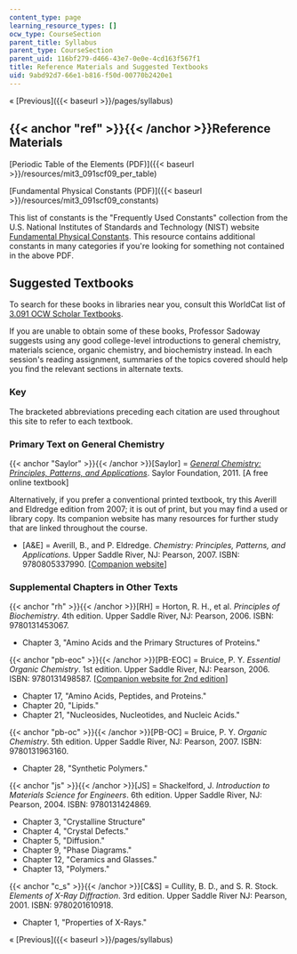 ```yaml
---
content_type: page
learning_resource_types: []
ocw_type: CourseSection
parent_title: Syllabus
parent_type: CourseSection
parent_uid: 116bf279-d466-43e7-0e0e-4cd163f567f1
title: Reference Materials and Suggested Textbooks
uid: 9abd92d7-66e1-b816-f50d-00770b2420e1
---
```


« [Previous]({{< baseurl >}}/pages/syllabus)

{{< anchor "ref" >}}{{< /anchor >}}Reference Materials
------------------------------------------------------

[Periodic Table of the Elements (PDF)]({{< baseurl >}}/resources/mit3_091scf09_per_table)

[Fundamental Physical Constants (PDF)]({{< baseurl >}}/resources/mit3_091scf09_constants)

This list of constants is the "Frequently Used Constants" collection from the U.S. National Institutes of Standards and Technology (NIST) website [Fundamental Physical Constants](http://physics.nist.gov/cuu/Constants/). This resource contains additional constants in many categories if you're looking for something not contained in the above PDF.

Suggested Textbooks
-------------------

To search for these books in libraries near you, consult this WorldCat list of [3.091 OCW Scholar Textbooks](http://mit.worldcat.org/profiles/cjnewton/lists/2068229).

If you are unable to obtain some of these books, Professor Sadoway suggests using any good college-level introductions to general chemistry, materials science, organic chemistry, and biochemistry instead. In each session's reading assignment, summaries of the topics covered should help you find the relevant sections in alternate texts.

### Key

The bracketed abbreviations preceding each citation are used throughout this site to refer to each textbook.

### Primary Text on General Chemistry

{{< anchor "Saylor" >}}{{< /anchor >}}\[Saylor\] = [_General_ _Chemistry: Principles, Patterns, and Applications_](https://saylordotorg.github.io/text_general-chemistry-principles-patterns-and-applications-v1.0/index.html). Saylor Foundation, 2011. \[A free online textbook\]

Alternatively, if you prefer a conventional printed textbook, try this Averill and Eldredge edition from 2007; it is out of print, but you may find a used or library copy. Its companion website has many resources for further study that are linked throughout the course.

*   \[A&E\] = Averill, B., and P. Eldredge. _Chemistry: Principles, Patterns, and Applications_. Upper Saddle River, NJ: Pearson, 2007. ISBN: 9780805337990. \[[Companion website](http://www.pearsonhighered.com/educator/product/Companion-Website-Chemistry-Principles-Patterns-and-Applications-Student-Access-Kit-MasteringGeneralChemistry/9780805381764.page)\]

### Supplemental Chapters in Other Texts

{{< anchor "rh" >}}{{< /anchor >}}\[RH\] = Horton, R. H., et al. _Principles of Biochemistry_. 4th edition. Upper Saddle River, NJ: Pearson, 2006. ISBN: 9780131453067.

*   Chapter 3, "Amino Acids and the Primary Structures of Proteins."

{{< anchor "pb-eoc" >}}{{< /anchor >}}\[PB-EOC\] = Bruice, P. Y. _Essential Organic Chemistry_. 1st edition. Upper Saddle River, NJ: Pearson, 2006. ISBN: 9780131498587. \[[Companion website for 2nd edition](http://wps.prenhall.com/esm_bruice_essentials_2/110/28209/7221752.cw/index.html)\]

*   Chapter 17, "Amino Acids, Peptides, and Proteins."
*   Chapter 20, "Lipids."
*   Chapter 21, "Nucleosides, Nucleotides, and Nucleic Acids."

{{< anchor "pb-oc" >}}{{< /anchor >}}\[PB-OC\] = Bruice, P. Y. _Organic Chemistry_. 5th edition. Upper Saddle River, NJ: Pearson, 2007. ISBN: 9780131963160.

*   Chapter 28, "Synthetic Polymers."

{{< anchor "js" >}}{{< /anchor >}}\[JS\] = Shackelford, J. _Introduction to Materials Science for Engineers_. 6th edition. Upper Saddle River, NJ: Pearson, 2004. ISBN: 9780131424869.

*   Chapter 3, "Crystalline Structure"
*   Chapter 4, "Crystal Defects."
*   Chapter 5, "Diffusion."
*   Chapter 9, "Phase Diagrams."
*   Chapter 12, "Ceramics and Glasses."
*   Chapter 13, "Polymers."

{{< anchor "c_s" >}}{{< /anchor >}}\[C&S\] = Cullity, B. D., and S. R. Stock. _Elements of X-Ray Diffraction_. 3rd edition. Upper Saddle River NJ: Pearson, 2001. ISBN: 9780201610918.

*   Chapter 1, "Properties of X-Rays."

« [Previous]({{< baseurl >}}/pages/syllabus)